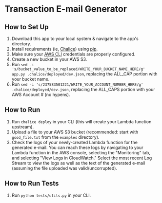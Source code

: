 # Transaction E-mail Generator

## How to Set Up

1. Download this app to your local system & navigate to the app's directory.
1. Install requirements (ie, [Chalice](https://github.com/aws/chalice)) using [pip](https://pypi.org/project/pip/).
1. Make sure your [AWS CLI](https://docs.aws.amazon.com/cli/latest/userguide/cli-chap-getting-started.html) credentials are properly configured.
1. Create a new bucket in your AWS S3.
1. Run `sed -i 's/bucket_value_to_be_replaced/WRITE_YOUR_BUCKET_NAME_HERE/g' app.py .chalice/deployed/dev.json`, replacing the ALL_CAP portion with your bucket name.
1. Run `sed -i 's/237583501221/WRITE_YOUR_ACCOUNT_NUMBER_HERE/g' .chalice/deployed/dev.json`, replacing the ALL_CAPS portion with your AWS Account # (no hypens).

## How to Run

1. Run `chalice deploy` in your CLI (this will create your Lambda function upstream).
1. Upload a file to your AWS S3 bucket (recommended: start with `good_file.txt` from the `examples` directory).
1. Check the logs of your newly-created Lambda function for the generated e-mail. You can reach these logs by navigating to your Lambda function in the AWS console, selecting the "Monitoring" tab, and selecting "View Logs in CloudWatch." Select the most recent Log Stream to view the logs as well as the text of the generated e-mail (assuming the file uploaded was valid/uncorrupted).

## How to Run Tests

1. Run `python tests/utils.py` in your CLI.
